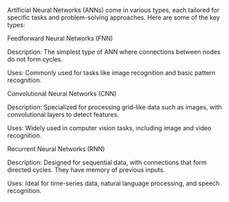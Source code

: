 Artificial Neural Networks (ANNs) come in various types, each tailored for specific tasks and problem-solving approaches. Here are some of the key types:

Feedforward Neural Networks (FNN)

Description: The simplest type of ANN where connections between nodes do not form cycles.

Uses: Commonly used for tasks like image recognition and basic pattern recognition.

Convolutional Neural Networks (CNN)

Description: Specialized for processing grid-like data such as images, with convolutional layers to detect features.

Uses: Widely used in computer vision tasks, including image and video recognition.

Recurrent Neural Networks (RNN)

Description: Designed for sequential data, with connections that form directed cycles. They have memory of previous inputs.

Uses: Ideal for time-series data, natural language processing, and speech recognition.
